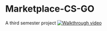 # Marketplace-CS-GO
A third semester project
[![Walkthrough video](https://img.youtube.com/vi/sBIkhsBDrGU/default.jpg)](https://www.youtube.com/watch?v=sBIkhsBDrGU)

